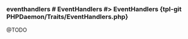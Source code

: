 ### eventhandlers # EventHandlers #> EventHandlers {tpl-git PHPDaemon/Traits/EventHandlers.php}

@TODO